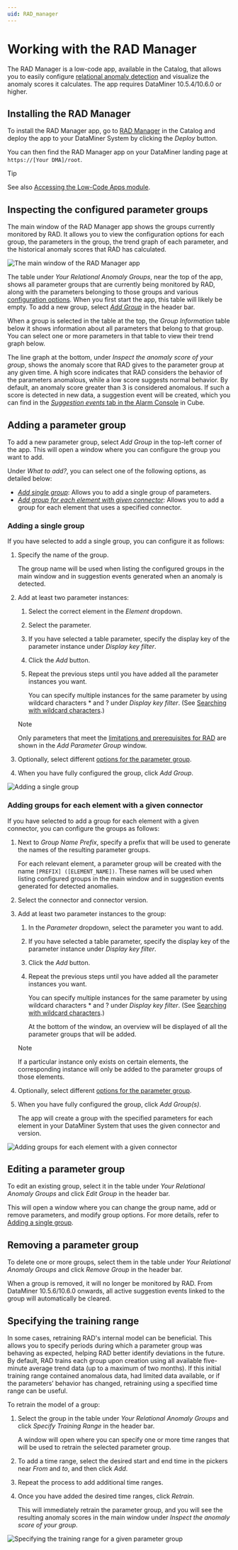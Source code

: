 ```yaml
---
uid: RAD_manager
---
```


# Working with the RAD Manager

The RAD Manager is a low-code app, available in the Catalog, that allows you to easily configure [relational anomaly detection](xref:Relational_anomaly_detection) and visualize the anomaly scores it calculates. The app requires DataMiner 10.5.4/10.6.0 or higher.

## Installing the RAD Manager

To install the RAD Manager app, go to [RAD Manager](https://catalog.dataminer.services/details/174b9848-43c8-470d-afc2-1b1722f05e74) in the Catalog and deploy the app to your DataMiner System by clicking the *Deploy* button.

You can then find the RAD Manager app on your DataMiner landing page at `https://[Your DMA]/root`.

> [!TIP]
> See also [Accessing the Low-Code Apps module](xref:Accessing_custom_apps).

## Inspecting the configured parameter groups

The main window of the RAD Manager app shows the groups currently monitored by RAD. It allows you to view the configuration options for each group, the parameters in the group, the trend graph of each parameter, and the historical anomaly scores that RAD has calculated.

![The main window of the RAD Manager app](~/user-guide/images/RAD_Manager.png)

The table under *Your Relational Anomaly Groups*, near the top of the app, shows all parameter groups that are currently being monitored by RAD, along with the parameters belonging to those groups and various [configuration options](xref:Relational_anomaly_detection#options-for-parameter-groups). When you first start the app, this table will likely be empty. To add a new group, select [*Add Group*](#adding-a-parameter-group) in the header bar.

When a group is selected in the table at the top, the *Group Information* table below it shows information about all parameters that belong to that group. You can select one or more parameters in that table to view their trend graph below.

The line graph at the bottom, under *Inspect the anomaly score of your group*, shows the anomaly score that RAD gives to the parameter group at any given time. A high score indicates that RAD considers the behavior of the parameters anomalous, while a low score suggests normal behavior. By default, an anomaly score greater than 3 is considered anomalous. If such a score is detected in new data, a suggestion event will be created, which you can find in the [*Suggestion events* tab in the Alarm Console](xref:Relational_anomaly_detection#relational-anomalies-in-the-alarm-console) in Cube.

## Adding a parameter group

To add a new parameter group, select *Add Group* in the top-left corner of the app. This will open a window where you can configure the group you want to add.

Under *What to add?*, you can select one of the following options, as detailed below:

- [*Add single group*](#adding-a-single-group): Allows you to add a single group of parameters.
- [*Add group for each element with given connector*](#adding-groups-for-each-element-with-a-given-connector): Allows you to add a group for each element that uses a specified connector.

### Adding a single group

If you have selected to add a single group, you can configure it as follows:

1. Specify the name of the group.

   The group name will be used when listing the configured groups in the main window and in suggestion events generated when an anomaly is detected.

1. Add at least two parameter instances:

   1. Select the correct element in the *Element* dropdown.

   1. Select the parameter.

   1. If you have selected a table parameter, specify the display key of the parameter instance under *Display key filter*.

   1. Click the *Add* button.

   1. Repeat the previous steps until you have added all the parameter instances you want.

      You can specify multiple instances for the same parameter by using wildcard characters \* and ? under *Display key filter*. (See [Searching with wildcard characters](xref:Searching_in_DataMiner_Cube#searching-with-wildcard-characters).)

   > [!NOTE]
   > Only parameters that meet the [limitations and prerequisites for RAD](xref:Relational_anomaly_detection) are shown in the *Add Parameter Group* window.

1. Optionally, select different [options for the parameter group](xref:Relational_anomaly_detection#options-for-parameter-groups).

1. When you have fully configured the group, click *Add Group*.

![Adding a single group](~/user-guide/images/RAD_Manager_AddSingleParameterGroup.png)

### Adding groups for each element with a given connector

If you have selected to add a group for each element with a given connector, you can configure the groups as follows:

1. Next to *Group Name Prefix*, specify a prefix that will be used to generate the names of the resulting parameter groups.

   For each relevant element, a parameter group will be created with the name `[PREFIX] ([ELEMENT_NAME])`. These names will be used when listing configured groups in the main window and in suggestion events generated for detected anomalies.

1. Select the connector and connector version.

1. Add at least two parameter instances to the group:

   1. In the *Parameter* dropdown, select the parameter you want to add.

   1. If you have selected a table parameter, specify the display key of the parameter instance under *Display key filter*.

   1. Click the *Add* button.

   1. Repeat the previous steps until you have added all the parameter instances you want.

      You can specify multiple instances for the same parameter by using wildcard characters \* and ? under *Display key filter*. (See [Searching with wildcard characters](xref:Searching_in_DataMiner_Cube#searching-with-wildcard-characters).)

      At the bottom of the window, an overview will be displayed of all the parameter groups that will be added.

   > [!NOTE]
   > If a particular instance only exists on certain elements, the corresponding instance will only be added to the parameter groups of those elements.

1. Optionally, select different [options for the parameter group](xref:Relational_anomaly_detection#options-for-parameter-groups).

1. When you have fully configured the group, click *Add Group(s)*.

   The app will create a group with the specified parameters for each element in your DataMiner System that uses the given connector and version.

![Adding groups for each element with a given connector](~/user-guide/images/RAD_Manager_AddParameterGroupPerProtocol.png)

## Editing a parameter group

To edit an existing group, select it in the table under *Your Relational Anomaly Groups* and click *Edit Group* in the header bar.

This will open a window where you can change the group name, add or remove parameters, and modify group options. For more details, refer to [Adding a single group](#adding-a-single-group).

## Removing a parameter group

To delete one or more groups, select them in the table under *Your Relational Anomaly Groups* and click *Remove Group* in the header bar.

When a group is removed, it will no longer be monitored by RAD. From DataMiner 10.5.6/10.6.0 onwards<!--RN 42602-->, all active suggestion events linked to the group will automatically be cleared.

## Specifying the training range

In some cases, retraining RAD's internal model can be beneficial. This allows you to specify periods during which a parameter group was behaving as expected, helping RAD better identify deviations in the future. By default, RAD trains each group upon creation using all available five-minute average trend data (up to a maximum of two months). If this initial training range contained anomalous data, had limited data available, or if the parameters’ behavior has changed, retraining using a specified time range can be useful.

To retrain the model of a group:

1. Select the group in the table under *Your Relational Anomaly Groups* and click *Specify Training Range* in the header bar.

   A window will open where you can specify one or more time ranges that will be used to retrain the selected parameter group.

1. To add a time range, select the desired start and end time in the pickers near *From* and *to*, and then click *Add*.

1. Repeat the process to add additional time ranges.

1. Once you have added the desired time ranges, click *Retrain*.

   This will immediately retrain the parameter group, and you will see the resulting anomaly scores in the main window under *Inspect the anomaly score of your group*.

![Specifying the training range for a given parameter group](~/user-guide/images/RAD_Manager_SpecifyTrainingRange.png)
